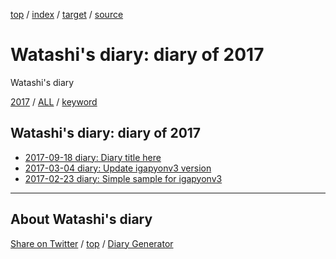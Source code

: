 [top](../index.html) / [index](index.html) / [target](https://igapyon.github.io/mydiary/2017/index.html) / [source](https://github.com/igapyon/mydiary/blob/master/2017/index.src.md) 

Watashi's diary: diary of 2017
=====================================================================================================
Watashi's diary

[2017](index.html)
/ [ALL](../idxall.html)
 / [keyword](../keyword/index.html)

## Watashi's diary: diary of 2017

* [2017-09-18 diary: Diary title here](ig170918.html)
* [2017-03-04 diary: Update igapyonv3 version](ig170304.html)
* [2017-02-23 diary: Simple sample for igapyonv3](ig170223.html)


----------------------------------------------------------------------------------------------------

## About Watashi's diary

[Share on Twitter](https://twitter.com/intent/tweet?hashtags=igapyon%2Cdiary%2C%E3%81%84%E3%81%8C%E3%81%B4%E3%82%87%E3%82%93&text=Watashi%27s+diary%3A+diary+of+2017&url=https%3A%2F%2Figapyon.github.io%2Fmydiary%2F2017%2Findex.html) / [top](../index.html) / [Diary Generator](https://github.com/igapyon/igapyonv3)

